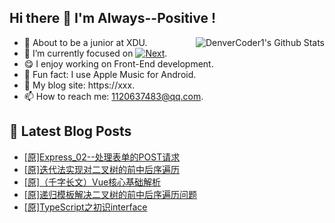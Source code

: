 ## Hi there 👋 I'm Always--Positive !
<div>
  <img alt="DenverCoder1's Github Stats" src="https://denvercoder1-github-readme-stats.vercel.app/api?username=qq1120637483&show_icons=true&count_private=true&theme=react&hide_border=true&hide_title=true&bg_color=1F222E&title_color=F85D7F&icon_color=F8D866" align= "right" />

- 🎒 About to be a junior at XDU. 
- 🔬 I’m currently focused on [![Next](https://img.shields.io/badge/-Next-brightgreen)](https://). 
- 😋 I enjoy working on Front-End development.
- 🎵 Fun fact: I use Apple Music for Android.
- 📝 My blog site: https://xxx.
- 📫 How to reach me:  1120637483@qq.com.
</div>  


## 📕 Latest Blog Posts

<!-- BLOG-POST-LIST:START -->
- [[原]Express_02--处理表单的POST请求](https://blog.csdn.net/sinat_41696687/article/details/120929412)
- [[原]迭代法实现对二叉树的前中后序遍历](https://blog.csdn.net/sinat_41696687/article/details/120916780)
- [[原]（千字长文）Vue核心基础解析](https://blog.csdn.net/sinat_41696687/article/details/120898405)
- [[原]递归模板解决二叉树的前中后序遍历问题](https://blog.csdn.net/sinat_41696687/article/details/120879750)
- [[原]TypeScript之初识interface](https://blog.csdn.net/sinat_41696687/article/details/120858471)
<!-- BLOG-POST-LIST:END -->









